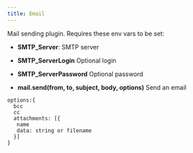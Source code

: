 ```yaml
---
title: Email
---
```


Mail sending plugin. Requires these env vars to be set:
* **SMTP_Server**:  SMTP server
* **SMTP_ServerLogin** Optional login
* **SMTP_ServerPassword** Optional password

* **mail.send(from, to, subject, body, options)** Send an email
```
options:{
  bcc
  cc
  attachments: [{
   name
   data: string or filename
  }]
}
```
